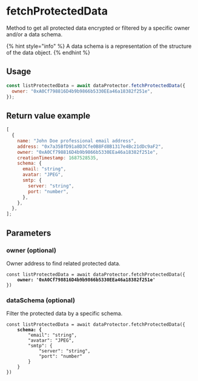 # fetchProtectedData

Method to get all protected data encrypted or filtered by a specific owner and/or a data schema.

{% hint style="info" %}
A data schema is a representation of the structure of the data object.
{% endhint %}

## Usage

```javascript
const listProtectedData = await dataProtector.fetchProtectedData({
  owner: "0xA0Cf798816D4b9b9866b5330EEa46a18382f251e",
});
```

## Return value example

```javascript
[
  {
    name: "John Doe professional email address",
    address: "0x7a35BfD91a8D3Cfe0B8Fd8B1317e4Bc21dDc9aF2",
    owner: "0xA0Cf798816D4b9b9866b5330EEa46a18382f251e",
    creationTimestamp: 1687528535,
    schema: {
      email: "string",
      avatar: "JPEG",
      smtp: {
        server: "string",
        port: "number",
      },
    },
  },
];
```

## Parameters

### owner (optional)

Owner address to find related protected data.

<pre class="language-javascript"><code class="lang-javascript">const listProtectedData = await dataProtector.fetchProtectedData({
<strong>    owner: '0xA0Cf798816D4b9b9866b5330EEa46a18382f251e'
</strong>})
</code></pre>

### dataSchema (optional)

Filter the protected data by a specific schema.

<pre class="language-javascript"><code class="lang-javascript">const listProtectedData = await dataProtector.fetchProtectedData({
<strong>    schema: {
</strong>        "email": "string",
        "avatar": "JPEG",
        "smtp": {
            "server": "string",
            "port": "number"
        }
    }
})
</code></pre>
